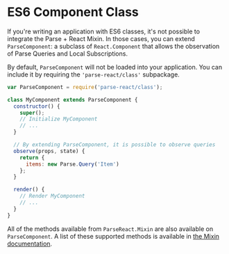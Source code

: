 # ES6 Component Class

If you're writing an application with ES6 classes, it's not possible to
integrate the Parse + React Mixin. In those cases, you can extend
`ParseComponent`: a subclass of `React.Component` that allows the observation of
Parse Queries and Local Subscriptions.

By default, `ParseComponent` will not be loaded into your application. You can
include it by requiring the `'parse-react/class'` subpackage.

```js
var ParseComponent = require('parse-react/class');

class MyComponent extends ParseComponent {
  constructor() {
    super();
    // Initialize MyComponent
    // ...
  }

  // By extending ParseComponent, it is possible to observe queries
  observe(props, state) {
    return {
      items: new Parse.Query('Item')
    };
  }

  render() {
    // Render MyComponent
    // ...
  }
}
```

All of the methods available from `ParseReact.Mixin` are also available on
`ParseComponent`. A list of these supported methods is available in [the Mixin
documentation](/docs/api/Mixin.md).
